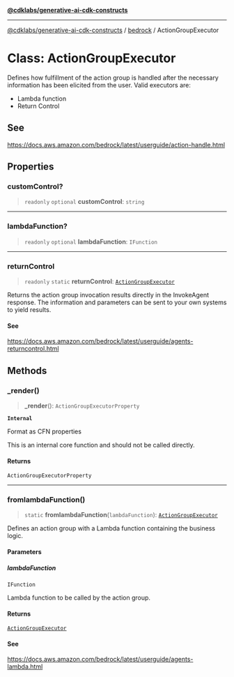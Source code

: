 [**@cdklabs/generative-ai-cdk-constructs**](../../../README.md)

***

[@cdklabs/generative-ai-cdk-constructs](../../../README.md) / [bedrock](../README.md) / ActionGroupExecutor

# Class: ActionGroupExecutor

Defines how fulfillment of the action group is handled after the necessary
information has been elicited from the user.
Valid executors are:
- Lambda function
- Return Control

## See

https://docs.aws.amazon.com/bedrock/latest/userguide/action-handle.html

## Properties

### customControl?

> `readonly` `optional` **customControl**: `string`

***

### lambdaFunction?

> `readonly` `optional` **lambdaFunction**: `IFunction`

***

### returnControl

> `readonly` `static` **returnControl**: [`ActionGroupExecutor`](ActionGroupExecutor.md)

Returns the action group invocation results directly in the InvokeAgent response.
The information and parameters can be sent to your own systems to yield results.

#### See

https://docs.aws.amazon.com/bedrock/latest/userguide/agents-returncontrol.html

## Methods

### \_render()

> **\_render**(): `ActionGroupExecutorProperty`

**`Internal`**

Format as CFN properties

 This is an internal core function and should not be called directly.

#### Returns

`ActionGroupExecutorProperty`

***

### fromlambdaFunction()

> `static` **fromlambdaFunction**(`lambdaFunction`): [`ActionGroupExecutor`](ActionGroupExecutor.md)

Defines an action group with a Lambda function containing the business logic.

#### Parameters

##### lambdaFunction

`IFunction`

Lambda function to be called by the action group.

#### Returns

[`ActionGroupExecutor`](ActionGroupExecutor.md)

#### See

https://docs.aws.amazon.com/bedrock/latest/userguide/agents-lambda.html
